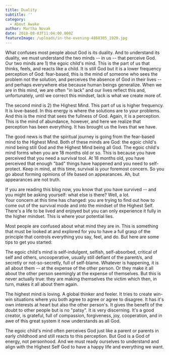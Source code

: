 ```yaml
---
title: Duality
subtitle: ''
category:
  - About Awake
author: Martha Novak
date: 2018-08-03T11:04:00.000Z
featureImage: /uploads/in-the-evening-4868305_1920.jpg
---
```


What confuses most people about God is its duality. And to understand its duality, we must understand the two minds -- in us -- that perceive God.\
Our two minds are 1) the egoic child's mind. This is the part of us that thinks, feels, and reacts like a child. It is still God but it is a lower frequency perception of God: fear-based, this is the mind of someone who sees the problem not the solution, and perceives the absence of God in their lives -- and perhaps everywhere else because human beings generalize. When we are in this mind, we are often "in lack" and our lives reflect this and, unfortunately, until we correct this mindset, lack is what we create more of.

The second mind is 2) the Highest Mind. This part of us is higher frequency. It is love-based. In this energy is where the solutions are to your problems. And this is the mind that sees the fullness of God. Again, it is a perception. This is the mind of abundance, however, and here we realize that perception has been everything. It has brought us the lives that we have.

The good news is that the spiritual journey is going from the fear-based mind to the Highest Mind. Both of these minds are God: the egoic child's mind being still God and the Highest Mind being all God. The egoic child's mind forms when you are 18 months old or so. This is because you have perceived that you need a survival tool. At 18 months old, you have perceived that enough "bad" things have happened and you need to self-protect. Keep in mind, at this time, survival is your foremost concern. So you go about forming opinions of life based on appearances. Ah, but appearances are not truth.

If you are reading this blog now, you know that you have survived -- and you might be asking yourself: what else is there? Well, a lot.\
Your concern at this time has changed: you are trying to find out how to come out of the survival mode and into the mindset of the Highest Self. There's a life to be lived and enjoyed but you can only experience it fully in the higher mindset. This is where your potential lies.

Most people are confused about what mind they are in. This is something that must be looked at and explored for you to have a full grasp of the principle that controls everything you say, feel, and do. But here are some tips to get you started:

The egoic child's mind is self-indulgent, selfish, self-absorbed, critical of self and others, uncooperative, usually still defiant of the parent/s, and secretly or not-so-secretly, full of self-blame. Whatever is happening, it is all about them -- at the expense of the other person. Or they make it all about the other person seemingly at the expense of themselves. But this is never actually true: they are making themselves the victim which then, in turn, makes it all about them again.

The highest mind is loving. A global thinker and feeler. It tries to create win-win situations where you both agree to agree or agree to disagree. It has it's own interests at heart but also the other person's. It gives the benefit of the doubt to other people but is no "patsy". It is very discerning. It's a good creator, is grateful, full of compassion, forgiveness, joy, cooperation, and in awe of this great system it now understands as all God.

The egoic child's mind often perceives God just like a parent or parents in early childhood and still reacts to this perception. But God is a God of energy, not personhood. And we must ready ourselves to understand and align with the Highest Self God to have a happy life and everything we want.
